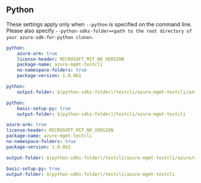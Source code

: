 ## Python

These settings apply only when `--python` is specified on the command line.
Please also specify `--python-sdks-folder=<path to the root directory of your azure-sdk-for-python clone>`.


``` yaml $(python)
python: 
    azure-arm: true
    license-header: MICROSOFT_MIT_NO_VERSION
    package-name: azure-mgmt-testcli
    no-namespace-folders: true
    package-version: 1.0.0b1
```

``` yaml $(python-mode) == 'update'
python:
    output-folder: $(python-sdks-folder)/testcli/azure-mgmt-testcli/azure/mgmt/testcli
```
``` yaml $(python-mode) == 'create'
python:
    basic-setup-py: true
    output-folder: $(python-sdks-folder)/testcli/azure-mgmt-testcli
```

``` yaml $(python) && $(track2)
azure-arm: true
license-header: MICROSOFT_MIT_NO_VERSION
package-name: azure-mgmt-testcli
no-namespace-folders: true
package-version: 1.0.0b1
```

``` yaml $(python-mode) == 'update' && $(track2)
output-folder: $(python-sdks-folder)/testcli/azure-mgmt-testcli/azure/mgmt/testcli
```
``` yaml $(python-mode) == 'create' && $(track2)
basic-setup-py: true
output-folder: $(python-sdks-folder)/testcli/azure-mgmt-testcli
```
